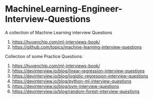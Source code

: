 # MachineLearning-Engineer-Interview-Questions
A collection of Machine Learning interview Questions 

1. https://huyenchip.com/ml-interviews-book/
2. https://github.com/topics/machine-learning-interview-questions

Collection of some Practice Questions:
1. https://huyenchip.com/ml-interviews-book/
2. https://devinterview.io/blog/linear-regression-interview-questions
3. https://devinterview.io/blog/logistic-regression-interview-questions
4. https://devinterview.io/blog/python-ml-interview-questions
5. https://devinterview.io/blog/svm-interview-questions
6. https://devinterview.io/blog/random-forest-interview-questions
